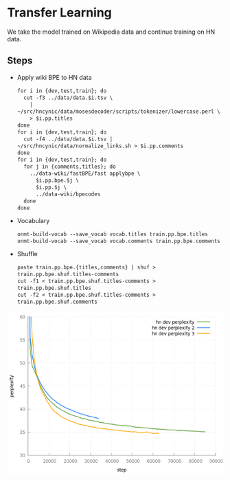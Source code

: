 # Transfer Learning

We take the model trained on Wikipedia data and continue training on HN data.

## Steps

- Apply wiki BPE to HN data
  ```
  for i in {dev,test,train}; do
    cut -f3 ../data/data.$i.tsv \
      | ~/src/hncynic/data/mosesdecoder/scripts/tokenizer/lowercase.perl \
      > $i.pp.titles
  done
  for i in {dev,test,train}; do
    cut -f4 ../data/data.$i.tsv | ~/src/hncynic/data/normalize_links.sh > $i.pp.comments
  done
  for i in {dev,test,train}; do
    for j in {comments,titles}; do
      ../data-wiki/fastBPE/fast applybpe \
        $i.pp.bpe.$j \
        $i.pp.$j \
        ../data-wiki/bpecodes
    done
  done
  ```
- Vocabulary
  ```
  onmt-build-vocab --save_vocab vocab.titles train.pp.bpe.titles
  onmt-build-vocab --save_vocab vocab.comments train.pp.bpe.comments
  ```
- Shuffle
  ```
  paste train.pp.bpe.{titles,comments} | shuf > train.pp.bpe.shuf.titles-comments
  cut -f1 < train.pp.bpe.shuf.titles-comments > train.pp.bpe.shuf.titles
  cut -f2 < train.pp.bpe.shuf.titles-comments > train.pp.bpe.shuf.comments
  ```

![dev perplexity](dev-perplexity.png)
